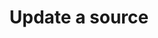 ---
content-type: "api-endpoint"
endpoint: "sources"
key: "update-a-source"
version: "4"
order: 2


title: "Update a source"
method: "put"
short-url: |
  /v{{ object.version }}{{ object.endpoint-url }}/{id}
full-url: |
  {{ api.base-url }}{{ endpoint.short-url | flatify }}
short: "{{ api.core-objects.sources.update.description }}"
description: "{{ api.core-objects.sources.update.description }}"


arguments:
  - name: "id"
    required: true
    type: "path parameter"
    description: "A path parameter corresponding to the unique ID of the source to be updated."

  - name: "display_name"
    required: false
    type: "string"
    description: "{{ connect.common.attributes.display-name }}"

  - name: "properties"
    required: false
    type: "object"
    description: "{{ connect.common.attributes.properties | flatify }}"


returns: |
  If successful, the API will return a status of <code class="api success">200 OK</code> and a [Source object]({{ api.core-objects.sources.object }}).

examples:
  - type: "request"
    language: "json"
    code: |
      curl -X {{ endpoint.method | upcase }} {{ endpoint.full-url | flatify | strip_newlines }}
           -H "Authorization: Bearer <ACCESS_TOKEN>" 
           -H "Content-Type: application/json"
           -d "{
                   "display_name":"Salesforce",
                   "properties":{
                      "frequency_in_minutes":"60"
                   }
               }"

  - type: "response"
    language: "json"
    code: |
      HTTP/1.1 200 OK
      Content-Type: application/json;charset=ISO-8859-1

      {
         "properties":{
            "frequency_in_minutes":"60",
            "image_version":"1.latest",
            "start_date":"2017-01-01T00:00:00Z"
         },
         "updated_at":"2018-02-06T17:37:14Z",
         "check_job_name":null,
         "name":"salesforce",
         "type":"platform.salesforce",
         "deleted_at":null,
         "system_paused_at":null,
         "stitch_client_id":<ACCOUNT_ID>,
         "paused_at":null,
         "id":<SOURCE_ID>,
         "display_name":"Salesforce",
         "created_at":"2018-02-06T17:36:02Z",
         "report_card":{
            "type":"platform.salesforce",
            "current_step":1,
            "steps":[
               {
                  "type":"form",
                  "properties":[
                     {
                        "name":"image_version",
                        "is_required":true,
                        "provided":true,
                        "is_credential":false,
                        "system_provided":true,
                        "json_schema":null
                     },
                     {
                        "name":"frequency_in_minutes",
                        "is_required":true,
                        "provided":true,
                        "is_credential":false,
                        "system_provided":false,
                        "json_schema":{
                           "type":"string",
                           "pattern":"^\\d+$"
                        }
                     },
                     {
                        "name":"api_type",
                        "is_required":true,
                        "provided":false,
                        "is_credential":false,
                        "system_provided":false,
                        "json_schema":{
                           "type":"string",
                           "pattern":"^(REST|BULK)$"
                        }
                     },
                     {
                        "name":"is_sandbox",
                        "is_required":false,
                        "provided":false,
                        "is_credential":false,
                        "system_provided":false,
                        "json_schema":{
                           "type":"string",
                           "pattern":"^(true|false)$"
                        }
                     },
                     {
                        "name":"quota_percent_per_run",
                        "is_required":false,
                        "provided":false,
                        "is_credential":false,
                        "system_provided":false,
                        "json_schema":{
                           "type":"string",
                           "pattern":"^\\d+$"
                        }
                     },
                     {
                        "name":"quota_percent_total",
                        "is_required":false,
                        "provided":false,
                        "is_credential":false,
                        "system_provided":false,
                        "json_schema":{
                           "type":"string",
                           "pattern":"^\\d+$"
                        }
                     },
                     {
                        "name":"select_fields_by_default",
                        "is_required":true,
                        "provided":false,
                        "is_credential":false,
                        "system_provided":false,
                        "json_schema":{
                           "type":"string",
                           "pattern":"^(true|false)$"
                        }
                     },
                     {
                        "name":"start_date",
                        "is_required":true,
                        "provided":true,
                        "is_credential":false,
                        "system_provided":false,
                        "json_schema":{
                           "type":"string",
                           "pattern":"^\\d{4}-\\d{2}-\\d{2}T00:00:00Z$"
                        }
                     }
                  ]
               },
               {
                  "type":"oauth",
                  "properties":[
                     {
                        "name":"client_id",
                        "is_required":true,
                        "provided":false,
                        "is_credential":true,
                        "system_provided":false,
                        "json_schema":{
                           "type":"string"
                        }
                     },
                     {
                        "name":"client_secret",
                        "is_required":true,
                        "provided":false,
                        "is_credential":true,
                        "system_provided":false,
                        "json_schema":{
                           "type":"string"
                        }
                     },
                     {
                        "name":"instance_url",
                        "is_required":true,
                        "provided":false,
                        "is_credential":false,
                        "system_provided":false,
                        "json_schema":{
                           "type":"string",
                           "format":"uri"
                        }
                     },
                     {
                        "name":"orgid",
                        "is_required":false,
                        "provided":false,
                        "is_credential":false,
                        "system_provided":false,
                        "json_schema":{
                           "type":"string"
                        }
                     },
                     {
                        "name":"refresh_token",
                        "is_required":true,
                        "provided":false,
                        "is_credential":true,
                        "system_provided":false,
                        "json_schema":{
                           "type":"string"
                        }
                     }
                  ]
               },
               {
                  "type":"discover_schema",
                  "properties":[  ]
               },
               {
                  "type":"field_selection",
                  "properties":[  ]
               },
               {
                  "type":"fully_configured",
                  "properties":[  ]
               }
            ],
            "current_step_hints":{
               "api":{
                  "method":"PUT",
                  "url":"{{ endpoint.short-url | flatify | strip_newlines }}"
               }
            }
         }
      }
  - type: "errors"
---